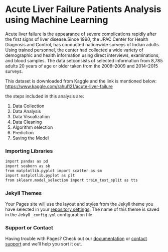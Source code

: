 # Acute Liver Failure Patients Analysis using Machine Learning

Acute liver failure is the appearance of severe complications rapidly after the first signs of liver disease.Since 1990, the JPAC Center for Health Diagnosis and Control, has conducted nationwide surveys of Indian adults. Using trained personnel, the center had collected a wide variety of demographic and health information using direct interviews, examinations, and blood samples. The data setconsists of selected information from 8,785 adults 20 years of age or older taken from the 2008–2009 and 2014–2015 surveys.

This dataset is downloaded from Kaggle and the link is mentioned below:
https://www.kaggle.com/rahul121/acute-liver-failure

the steps included in this analysis are:
1. Data Collection
2. Data Analysis
3. Data Visualization
4. Data Cleaning
5. Algorithm selection
6. Prediction
7. Saving the Model

### Importing Libraries
```markdown
import pandas as pd
import seaborn as sb
from matplotlib.pyplot import scatter as sm
import matplotlib.pyplot as plt
from sklearn.model_selection import train_test_split as tts

```



### Jekyll Themes

Your Pages site will use the layout and styles from the Jekyll theme you have selected in your [repository settings](https://github.com/Pratheeksha2/AcuteLiverFailure_Analysis/settings). The name of this theme is saved in the Jekyll `_config.yml` configuration file.

### Support or Contact

Having trouble with Pages? Check out our [documentation](https://docs.github.com/categories/github-pages-basics/) or [contact support](https://github.com/contact) and we’ll help you sort it out.
